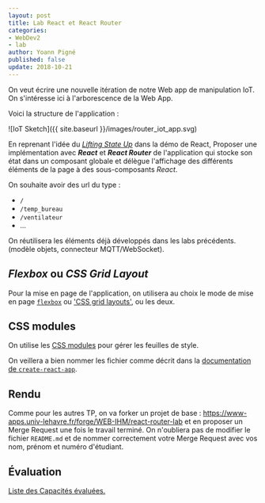 ```yaml
---
layout: post
title: Lab React et React Router
categories:
- WebDev2
- lab
author: Yoann Pigné
published: false
update: 2018-10-21
---
```


On veut écrire une nouvelle itération de notre Web app de manipulation IoT. On s'intéresse ici à l'arborescence de la Web App.

Voici la structure de l'application :

![IoT Sketch]({{ site.baseurl }}/images/router_iot_app.svg)

En reprenant l'idée du [*Lifting State Up*](https://reactjs.org/tutorial/tutorial.html#lifting-state-up)  dans la démo de React, Proposer une implémentation avec ***React*** et ***React Router*** de l'application qui stocke son état dans un composant globale et délègue l'affichage des différents éléments de la page à des sous-composants *React*.

On souhaite avoir des url du type : 

- `/` 
- `/temp_bureau`
- `/ventilateur`
- ...

On réutilisera les éléments déjà développés dans les labs précédents. (modèle objets, connecteur MQTT/WebSocket).

## *Flexbox* ou *CSS Grid Layout*

Pour la mise en page de l'application, on utilisera au choix le mode de mise en page [`flexbox`](https://developer.mozilla.org/fr/docs/Web/CSS/Disposition_des_bo%C3%AEtes_flexibles_CSS/Utilisation_des_flexbox_en_CSS) ou ['CSS grid layouts'](https://developer.mozilla.org/en-US/docs/Web/CSS/CSS_Grid_Layout), ou les deux.

## CSS modules

On utilise les [CSS modules](https://github.com/css-modules/css-modules) pour gérer les feuilles de style. 

On veillera a bien nommer les fichier comme décrit dans la [documentation de `create-react-app`](https://facebook.github.io/create-react-app/docs/adding-a-css-modules-stylesheet).

## Rendu

Comme pour les autres TP, on va forker un projet de base : <https://www-apps.univ-lehavre.fr/forge/WEB-IHM/react-router-lab> et en proposer un Merge Request une fois le travail terminé. On n'oubliera pas de modifier le fichier `README.md` et de nommer correctement votre Merge Request avec vos nom, prénom et numéro d'étudiant.


## Évaluation

[Liste des Capacités évaluées.](/teaching/WebDev2#react)

